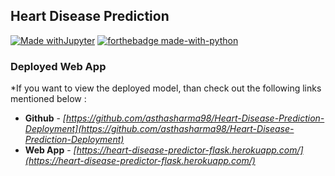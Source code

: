 ## Heart Disease Prediction

[![Made withJupyter](https://img.shields.io/badge/Made%20with-Jupyter-orange?style=for-the-badge&logo=Jupyter)](https://jupyter.org/try) [![forthebadge made-with-python](http://ForTheBadge.com/images/badges/made-with-python.svg)](https://www.python.org/)


### Deployed Web App 

*If you want to view the deployed model, than check out the following links mentioned below : 

- **Github** - *[https://github.com/asthasharma98/Heart-Disease-Prediction-Deployment](https://github.com/asthasharma98/Heart-Disease-Prediction-Deployment)*
- **Web App** - *[https://heart-disease-predictor-flask.herokuapp.com/](https://heart-disease-predictor-flask.herokuapp.com/)*
